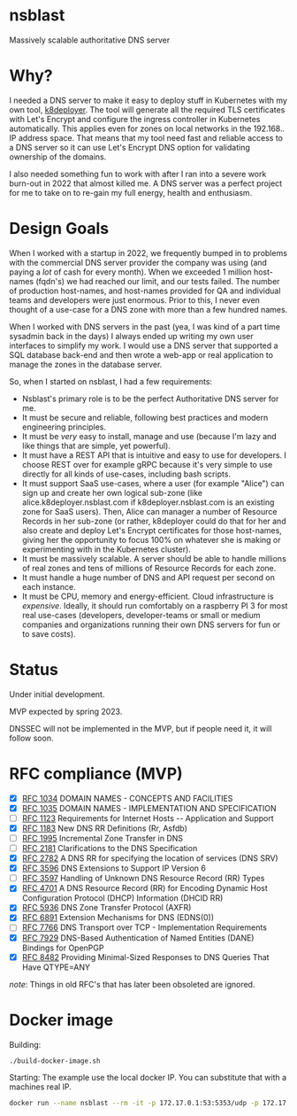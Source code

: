# nsblast
Massively scalable authoritative DNS server

# Why?
I needed a DNS server to make it easy to deploy stuff in Kubernetes with my own tool, [k8deployer](https://github.com/jgaa/k8deployer). The tool will generate all the required TLS certificates with Let's Encrypt and configure the ingress controller in Kubernetes automatically. This applies even for zones on local networks in the 192.168.*.* IP address space. That means that my tool need fast and reliable access to a DNS server so it can use Let's Encrypt DNS option for validating ownership of the domains.

I also needed something fun to work with after I ran into a severe work burn-out in 2022 that almost killed me. A DNS server was a perfect project for me to take on to re-gain my full energy, health and enthusiasm. 

# Design Goals
When I worked with a startup in 2022, we frequently bumped in to problems with the commercial DNS server provider the company was using (and paying a *lot* of cash for every month). When we exceeded 1 million host-names (fqdn's) we had reached our limit, and our tests failed. The number of production host-names, and host-names provided for QA and individual teams and developers were just enormous. Prior to this, I never even thought of a use-case for a DNS zone with more than a few hundred names. 

When I worked with DNS servers in the past (yea, I was kind of a part time sysadmin back in the days) I always ended up writing my own user interfaces to simplify my work. I would use a DNS server that supported a SQL database back-end and then wrote a web-app or real application to manage the zones in the database server. 

So, when I started on nsblast, I had a few requirements:
- Nsblast's primary role is to be the perfect Authoritative DNS server for me.
- It must be secure and reliable, following best practices and modern engineering principles. 
- It must be *very* easy to install, manage and use (because I'm lazy and like things that are simple, yet powerful).
- It must have a REST API that is intuitive and easy to use for developers. I choose REST over for example gRPC because it's very simple to use directly for all kinds of use-cases, including bash scripts. 
- It must support SaaS use-cases, where a user (for example "Alice") can sign up and create her own logical sub-zone (like alice.k8deployer.nsblast.com if k8deployer.nsblast.com is an existing zone for SaaS users). Then, Alice can manager a number of Resource Records in her sub-zone (or rather, k8deployer could do that for her and also create and deploy Let's Encrypt certificates for those host-names, giving her the opportunity to focus 100% on whatever she is making or experimenting with in the Kubernetes cluster). 
- It must be massively scalable. A server should be able to handle millions of real zones and tens of millions of Resource Records for each zone. 
- It must handle a huge number of DNS and API request per second on each instance. 
- It must be CPU, memory and energy-efficient. Cloud infrastructure is *expensive*. Ideally, it should run comfortably on a raspberry PI 3 for most real use-cases (developers, developer-teams or small or medium companies and organizations running their own DNS servers for fun or to save costs).

# Status
Under initial development.

MVP expected by spring 2023.

DNSSEC will not be implemented in the MVP, but if people need it, it will follow soon.

# RFC compliance (MVP)

- [x] [RFC 1034](https://www.rfc-editor.org/rfc/rfc1034) DOMAIN NAMES - CONCEPTS AND FACILITIES
- [x] [RFC 1035](https://www.rfc-editor.org/rfc/rfc1035) DOMAIN NAMES - IMPLEMENTATION AND SPECIFICATION
- [ ] [RFC 1123](https://www.rfc-editor.org/rfc/rfc1123) Requirements for Internet Hosts -- Application and Support
- [x] [RFC 1183](https://www.rfc-editor.org/rfc/rfc1183) New DNS RR Definitions (Rr, Asfdb)
- [ ] [RFC 1995](https://www.rfc-editor.org/rfc/rfc1995) Incremental Zone Transfer in DNS
- [ ] [RFC 2181](https://www.rfc-editor.org/rfc/rfc2181) Clarifications to the DNS Specification
- [x] [RFC 2782](https://www.rfc-editor.org/rfc/rfc2782) A DNS RR for specifying the location of services (DNS SRV)
- [x] [RFC 3596](https://www.rfc-editor.org/rfc/rfc3596) DNS Extensions to Support IP Version 6
- [ ] [RFC 3597](https://www.rfc-editor.org/rfc/rfc3597) Handling of Unknown DNS Resource Record (RR) Types
- [x] [RFC 4701](https://www.rfc-editor.org/rfc/rfc4701) A DNS Resource Record (RR) for Encoding Dynamic Host Configuration Protocol (DHCP) Information (DHCID RR)
- [x] [RFC 5936](https://www.rfc-editor.org/rfc/rfc5936) DNS Zone Transfer Protocol (AXFR)
- [x] [RFC 6891](https://www.rfc-editor.org/rfc/rfc6891) Extension Mechanisms for DNS (EDNS(0))
- [ ] [RFC 7766](https://www.rfc-editor.org/rfc/rfc7766) DNS Transport over TCP - Implementation Requirements
- [x] [RFC 7929](https://www.rfc-editor.org/rfc/rfc7929) DNS-Based Authentication of Named Entities (DANE) Bindings for OpenPGP
- [x] [RFC 8482](https://www.rfc-editor.org/rfc/rfc8482) Providing Minimal-Sized Responses to DNS Queries That Have QTYPE=ANY

*note*: Things in old RFC's that has later been obsoleted are ignored.

# Docker image

Building:
```sh
./build-docker-image.sh
```

Starting:
The example use the local docker IP. You can substitute that with a machines real IP.

```sh
docker run --name nsblast --rm -it -p 172.17.0.1:53:5353/udp -p 172.17.0.1:53:5353/tcp -p 172.17.0.1:80:8080/tcp lastviking/nsblast -l trace --dns-udp-port 5353 --dns-tcp-port 5353 --http-port 8080 --dns-endpoint 0.0.0.0 --http-endpoint 0.0.0.0
```
